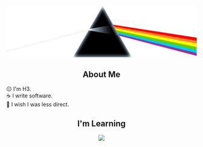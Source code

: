 <div align="center">
      <img src="src/pf.png" alt="Logo" width="600" height="auto">
</div>
<h2 align="center">About Me</h2>
      😐 I'm H3. <br>
      ☕ I write software. <br>
      💩 I wish I was less direct.

<h2 align="center">I'm Learning</h2>
<p align="center">
      <img src="https://skillicons.dev/icons?i=html,css,js,ts,nodejs,rust,php,mysql,prisma,react,git,docker,nest,vim,vscode,vite,linux,windows,wordpress,arduino,astro,bootstrap,express" />

</p>

